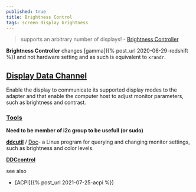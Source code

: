 ```yaml
---
published: true
title: Brightness Control
tags: screen display brightness
---
```

> supports an arbitrary number of displays!  - [Brightness Controller](https://github.com/lordamit/Brightness)


**Brightness Controller** changes [gamma]({% post_url 2020-06-29-redshift %}) and not hardware setting and as such is equivalent to `xrandr`.

## [Display Data Channel](https://en.wikipedia.org/wiki/Display_Data_Channel)
Enable the display to communicate its supported display modes to the adapter and that enable the computer host to adjust monitor parameters, such as brightness and contrast.

### [Tools](https://en.wikipedia.org/wiki/Display_Data_Channel#External_links)

**Need to be member of i2c group to be usefull (or sudo)**

[**ddcutil**](https://github.com/rockowitz/ddcutil/tree/1.2.0-rc1) / [Doc](https://www.ddcutil.com/tech_support/)- a Linux program for querying and changing monitor settings, such as brightness and color levels.

[**DDCcontrol**](http://ddccontrol.sourceforge.net/)


see also
- [ACPI]({% post_url 2021-07-25-acpi %})